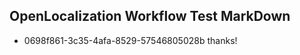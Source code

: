 ## OpenLocalization Workflow Test MarkDown
* 0698f861-3c35-4afa-8529-57546805028b thanks!

<!--HONumber=Sep16_HO1-->


